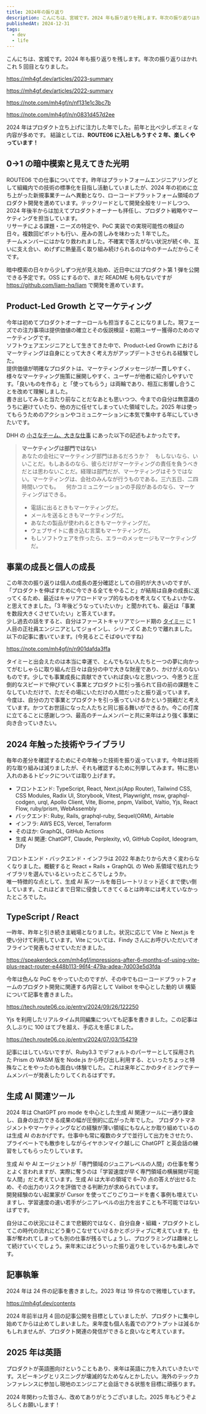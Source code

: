 ```yaml
---
title: 2024年の振り返り
description: こんにちは、宮城です。2024 年も振り返りを残します。年次の振り返りはかれこれ 5 回目となりました。
publishedAt: 2024-12-31
tags:
  - dev
  - life
---
```


こんにちは、宮城です。2024 年も振り返りを残します。年次の振り返りはかれこれ 5 回目となりました。

https://mh4gf.dev/articles/2023-summary

https://mh4gf.dev/articles/2022-summary

https://note.com/mh4gf/n/nf131e1c3bc7b

https://note.com/mh4gf/n/n0831d457d2ee

2024 年はプロダクト立ち上げに注力した年でした。前年と比べ少しポエミィな内容が多めです。
結論としては、**ROUTE06 に入社しもうすぐ 2 年、楽しくやっています！**

## 0→1 の暗中模索と見えてきた光明

ROUTE06 での仕事についてです。昨年はプラットフォームエンジニアリングとして組織内での技術の標準化を目指し活動していましたが、2024 年の初めに立ち上がった新規事業チームへ異動となり、ローコードプラットフォーム領域のプロダクト開発を進めています。テックリードとして開発全般をリードしつつ、2024 年後半からは加えてプロダクトオーナーも拝任し、プロダクト戦略やマーケティングを担当しています。  
リサーチによる課題・ニーズの特定や、PoC 実装での実現可能性の検証の日々。複数回ピボットも行い、産みの苦しみを味わった 1 年でした。  
チームメンバーにはかなり救われました。不確実で答えがない状況が続く中、互いに支え合い、めげずに熱量高く取り組み続けられるのは今のチームだからこそです。

暗中模索の日々から少しずつ光が見え始め、近日中にはプロダクト第 1 弾を公開できる予定です。OSS にするので、まだ README も何もないですが https://github.com/liam-hq/liam で開発を進めています。

## Product-Led Growth とマーケティング

今年は初めてプロダクトオーナーロールも担当することになりました。現フェーズでの注力事項は提供価値の確立とその仮説検証・初期ユーザー獲得のためのマーケティングです。  
ソフトウェアエンジニアとして生きてきた中で、Product-Led Growth におけるマーケティングは自身にとって大きく考え方がアップデートさせられる経験でした。  
提供価値が明確なプロダクトは、マーケティングメッセージが一貫しやすく、様々なマーケティング施策に展開しやすく、ユーザーが他者に紹介しやすいです。「良いものを作る」と「使ってもらう」は両輪であり、相互に影響し合うことを改めて理解しました。  
書き出してみると当たり前なことだなあとも思いつつ、今までの自分は無意識のうちに避けていたり、他の方に任せてしまっていた領域でした。2025 年は使ってもらうためのアクションやコミュニケーションに本気で集中する年にしていきたいです。

DHH の [小さなチーム、大きな仕事](https://amzn.asia/d/4rpE7nw) にあった以下の記述もよかったです。

> **マーケティングは部門ではない**  
> あなたの会社にマーケティング部門はあるだろうか？　もしないなら、いいことだ。もしあるのなら、彼らだけがマーケティングの責任を負うべきだとは思わないことだ。経理は部門だが、マーケティングはそうではない。マーケティングは、会社のみんなが行うものである。三六五日、二四時間いつでも。 　何かコミュニケーションの手段があるのなら、マーケティングはできる。
>
> - 電話に出るときもマーケティングだ。
> - メールを送るときもマーケティングだ。
> - あなたの製品が使われるときもマーケティングだ。
> - ウェブサイトに書き込む言葉もマーケティングだ。
> - もしソフトウェアを作ったら、エラーのメッセージもマーケティングだ。

## 事業の成長と個人の成長

この年次の振り返りは個人の成長の差分確認としての目的が大きいのですが、「プロダクトを伸ばすために今できる全てをやること」が結局は自身の成長に返ってくるため、最近はキャリアロードマップ的なものを考えなくてもよいかな、と思えてきました。「3 年後どうなっていたいか」と聞かれても、最近は「事業を数段大きくさせていたい」と答えています。  
少し過去の話をすると、自分はファーストキャリアでシード期の [タイミー](https://timee.co.jp/) に 1 人目の正社員エンジニアとしてジョインし、シリーズ C あたりで離れました。以下の記事に書いています。(今見るとこそばゆいですね)

https://note.com/mh4gf/n/n901dafda3ffa

タイミーと出会えたのは本当に幸運で、とんでもない人たちと一つの夢に向かってがむしゃらに取り組んだ日々は自分の中で大きな財産であり、かけがえのないものです。少しでも事業成長に貢献できていれば良いなと思いつつ、今思うと圧倒的なスピードで伸びていく事業とプロダクトに引っ張られて目の前の課題をこなしていただけで、ただその場にいただけの人間だったと振り返っています。  
今度は、自分の力で事業とプロダクトを引っ張っていけるかという挑戦だと考えています。かつてお世話になった人たちと同じ振る舞いができるか。今この打席に立てることに感謝しつつ、最高のチームメンバーと共に来年はより強く事業に向き合っていきたい。

## 2024 年触った技術やライブラリ

毎年の差分を確認するためにその年触った技術を振り返っています。今年は技術的な取り組みは減りましたが、それも確認するために列挙してみます。特に思い入れのあるトピックについては取り上げます。

- フロントエンド: TypeScript, React, Next.js(App Router), Tailwind CSS, CSS Modules, Radix UI, Storybook, Vitest, Playwright, msw, graphql-codgen, urql, Apollo Client, Vite, Biome, pnpm, Valibot, Valtio, Yjs, React Flow, ruby/prism, WebAssembly
- バックエンド: Ruby, Rails, graphql-ruby, Sequel(ORM), Airtable
- インフラ: AWS ECS, Vercel, Terraform
- そのほか: GraphQL, GitHub Actions
- 生成 AI 関連: ChatGPT, Claude, Perplexity, v0, GitHub Copilot, Ideogram, Dify

フロントエンド・バックエンド・インフラは 2022 年あたりから大きく変わらなくなりました。概観すると React + Rails + GraphQL の Web 系領域で枯れたライブラリを選んでいるといったところでしょうか。  
唯一特徴的な点として、生成 AI 系ツールを毎日レートリミット近くまで使い倒しています。これほどまで日常に侵食してきてくるとは昨年には考えていなかったところでした。

## TypeScript / React

一昨年、昨年と引き続き主戦場となりました。状況に応じて Vite と Next.js を使い分けて利用しています。Vite については、Findy さんにお呼びいただいてオフラインで発表もさせていただきました。

https://speakerdeck.com/mh4gf/impressions-after-6-months-of-using-vite-plus-react-router-e448b113-96f4-479a-adea-7d003e5d3fda

今年は色んな PoC をやっていたのですが、その中でもローコードプラットフォームのプロダクト開発に関連する内容として Valibot を中心とした動的 UI 構築について記事を書きました。

https://tech.route06.co.jp/entry/2024/09/26/122250

Yjs を利用したリアルタイム共同編集についても記事を書きました。この記事は久しぶりに 100 はてブを超え、手応えを感じました。

https://tech.route06.co.jp/entry/2024/07/03/154219

記事にはしていないですが、Ruby3.3 でデフォルトのパーサーとして採用された Prism の WASM 版を Node.js から呼び出し利用する、といったちょっと特殊なことをやったのも面白い体験でした。これは来年どこかのタイミングでチームメンバーが発表したりしてくれるはずです。

## 生成 AI 関連ツール

2024 年は ChatGPT pro mode を中心とした生成 AI 関連ツールに一通り課金し、自身の出力できる成果の幅が圧倒的に広がった年でした。 プロダクトマネジメントやマーケティングなどの経験が薄い領域にもなんとか取り組めているのは生成 AI のおかげです。仕事中も常に複数のタブで並行して出力をさせたり、プライベートでも散歩をしながらイヤホンマイク越しに ChatGPT と英会話の練習をしてもらったりしています。

生成 AI や AI エージェントが「専門領域のジュニアレベルの人間」の仕事を奪うとよく言われますが、実際に奪うのは「学習速度が早く専門領域の横展開が可能な人間」だと考えています。生成 AI は大半の領域で 6~70 点の答えが出せるため、その出力のリスクを評価できる判断力が求められています。  
開発経験のない起業家が Cursor を使ってごりごりコードを書く事例も増えていますし、学習速度の速い若手がシニアレベルの出力を出すことも不可能ではないはずです。

自分はこの状況にはそこまで悲観的ではなく、自分自身・組織・プロダクトとしてこの時代の流れにどう乗りこなせていけるかとポジティブに考えています。仕事が奪われてしまっても別の仕事が残るでしょうし、プログラミングは趣味として続けていくでしょう。来年末にはどういった振り返りをしているかも楽しみです。

## 記事執筆

2024 年は 24 件の記事を書きました。2023 年は 19 件なので微増しています。

https://mh4gf.dev/contents

2024 年前半は月 4 回の記事公開を目標としていましたが、プロダクトに集中し始めてからは止めてしまいました。来年度も個人名義でのアウトプットは減るかもしれませんが、プロダクト関連の発信ができると良いなと考えています。

## 2025 年は英語

プロダクトが英語圏向けということもあり、来年は英語に力を入れていきたいです。スピーキングとリスニングが壊滅的なためなんとかしたい。海外のテックカンファレンスに参加し現地のエンジニアと会話できる状態を目標に頑張ります。

2024 年関わった皆さん、改めてありがとうございました。2025 年もどうぞよろしくお願いします！

